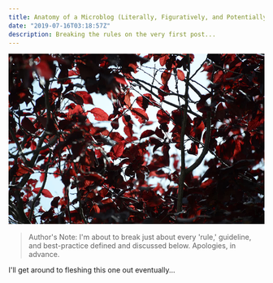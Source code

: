 ```yaml
---
title: Anatomy of a Microblog (Literally, Figuratively, and Potentially)
date: "2019-07-16T03:18:57Z"
description: Breaking the rules on the very first post...
---
```


![Avila](./avila.jpg)

> Author's Note: I'm about to break just about every 'rule,' guideline, and best-practice defined and discussed below. Apologies, in advance.

I'll get around to fleshing this one out eventually...